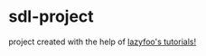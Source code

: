 # sdl-project

project created with the help of [lazyfoo's tutorials!](http://lazyfoo.net/tutorials/SDL/)
